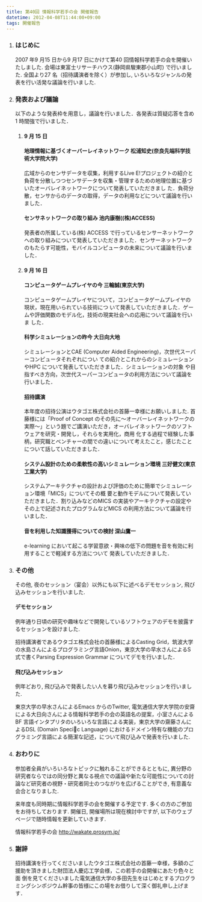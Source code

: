 ```yaml
---
title: 第40回 情報科学若手の会 開催報告
datetime: 2012-04-08T11:44:00+09:00
tags: 開催報告
---
```


<div class="entry_body">

1.  ### はじめに

    2007 年9 月15 日から9 月17 日にかけて第40 回情報科学若手の会を開催いたしました. 会場は東富士リサーチハウス(静岡県駿東郡小山町) で行いました. 全国より27 名（招待講演者を除く）が参加し, いろいろなジャンルの発表を行い活発な議論を行いました.

2.  ### 発表および議論

    以下のような発表枠を用意し，議論を行いました．各発表は質疑応答を含め1 時間強で行いました．

    1.  #### 9 月 15 日

        #### 地理情報に基づくオーバーレイネットワーク 松浦知史(奈良先端科学技術大学院大学)

        広域からのセンサデータを収集，利用するLive E!プロジェクトの紹介と負荷を分散しつつセンサデータを収集・管理するための地理位置に基づいたオーバレイネットワークについて発表していただきまし た．負荷分散，センサからのデータの取得，データの利用などについて議論を行いました．

        #### センサネットワークの取り組み 池内康樹((株)ACCESS)

        発表者の所属している(株) ACCESS で行っているセンサーネットワークへの取り組みについて発表していただきました．センサーネットワークのもたらす可能性，モバイルコンピュータの未来について議論を行いました．

    2.  #### 9 月 16 日

        #### コンピュータゲームプレイヤの今 三輪誠(東京大学)

        コンピュータゲームプレイヤについて，コンピュータゲームプレイヤの現状，現在用いられている技術につ いて発表していただきました．ゲームや評価関数のモデル化，技術の現実社会への応用について議論を行いま した．

        #### 科学シミュレーションの昨今 大日向大地

        シミュレーションとCAE (Computer Aided Engineering)，次世代スーパーコンピュータそれぞれについ ての紹介とこれからのシミュレーションやHPC について発表していただきました．シミュレーションの対象 や目指すべき方向，次世代スーパーコンピュータの利用方法について議論を行いました．

        #### 招待講演

        本年度の招待公演はウタゴエ株式会社の首藤一幸様にお願いしました. 首藤様には「Proof of Concept のその先に～オーバーレイネットワークの実際～」という題でご講演いただき，オーバレイネットワークのソフトウェアを研究・開発し，それらを実用化，商用 化する過程で経験した事柄，研究職とベンチャーの間での違いについて考えたこと，感じたことについて話していただきました．

        #### システム設計のための柔軟性の高いシミュレーション環境 三好健文(東京工業大学)

        システムアーキテクチャの設計および評価のために簡単でシミュレーション環境「MICS」についてその概 要と動作モデルについて発表していただきました．割り込みなどのMICS の実装やアーキテクチャの設定や その上で記述されたプログラムなどMICS の利用方法について議論を行いました．

        #### 音を利用した知識獲得についての検討 深山鷹一

        e-learning において起こる学習意欲・興味の低下の問題を音を有効に利用することで軽減する方法について 発表していただきました．

3.  ### その他

    その他, 夜のセッション（宴会）以外にも以下に述べるデモセッション, 飛び込みセッションを行いました.

    #### デモセッション

    例年通り日頃の研究や趣味などで開発しているソフトウェアのデモを披露するセッションを設けました.

    招待講演者であるウタゴエ株式会社の首藤様によるCasting Grid，筑波大学の水島さんによるプログラミング言語Onion，東京大学の早水さんによるS 式で書くParsing Expression Grammar についてデモを行いました．

    #### 飛び込みセッション

    例年どおり, 飛び込みで発表したい人を募り飛び込みセッションを行いました.

    東京大学の早水さんによるEmacs からのTwitter, 電気通信大学大学院の安齋による大日向さんによる情報科学若手の会の英語名の提案，小室さんによるBF 言語インタプリタのいろいろな言語による実装，東京大学の齋藤さんによるDSL (Domain Specic Language) におけるドメイン特有な機能のプログラミング言語による簡潔な記述，について飛び込みで発表を行いました.

4.  ### おわりに

    参加者全員がいろいろなトピックに触れることができるとともに, 異分野の研究者ならではの同分野と異なる視点での議論や新たな可能性についての討論など研究者の視野・研究者同士のつながりを広げることができ, 有意義な会合となりました.

    来年度も同時期に情報科学若手の会を開催する予定です. 多くの方のご参加をお待ちしております. 開催日, 開催場所は現在検討中ですが, 以下のウェブページで随時情報を更新していきます.

    情報科学若手の会 http://wakate.prosym.jp/

5.  ### 謝辞

    招待講演を行ってくださいましたウタゴエ株式会社の首藤一幸様，多額のご援助を頂きました財団法人慶応工学会様，この若手の会開催にあたり色々と面 倒を見てくださいました電気通信大学の多田先生をはじめとするプログラミングシンポジウム幹事の皆様にこの場をお借りして深く御礼申し上げます．

</div>